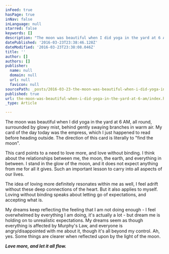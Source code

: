 ```yaml
---
inFeed: true
hasPage: true
inNav: false
inLanguage: null
starred: false
keywords: []
description: "The moon was beautiful when I did yoga in the yard at 6 AM, all round, surrounded by glowy mist, behind gently swaying branches in warm air. My card of the day today was the empress, which I just happened to read before heading outside. The direction of this card is literally to \"find the moon\".\_"
datePublished: '2016-03-23T23:38:46.128Z'
dateModified: '2016-03-23T23:38:08.046Z'
title: ''
author: []
authors: []
publisher:
  name: null
  domain: null
  url: null
  favicon: null
sourcePath: _posts/2016-03-23-the-moon-was-beautiful-when-i-did-yoga-in-the-yard-at-6-am.md
published: true
url: the-moon-was-beautiful-when-i-did-yoga-in-the-yard-at-6-am/index.html
_type: Article

---
```

The moon was beautiful when I did yoga in the yard at 6 AM, all round, surrounded by glowy mist, behind gently swaying branches in warm air. My card of the day today was the empress, which I just happened to read before heading outside. The direction of this card is literally to "find the moon". 

This card points to a need to love more, and love without binding. I think about the relationships between me, the moon, the earth, and everything in between. I stand in the glow of the moon, and it does not expect anything from me for all it gives. Such an important lesson to carry into all aspects of our lives. 

The idea of loving more definitely resonates within me as well, I feel adrift without these deep connections of the heart. But it also applies to myself. Loving without binding speaks about letting go of expectations, and accepting what is. 

My dreams keep reflecting the feeling that I am not doing enough - I feel overwhelmed by everything I am doing, it's actually a lot - but dream me is holding on to unrealistic expectations. My dreams seem as though everything is affected by Murphy's Law, and everyone is angry/disappointed with me about it, though it's all beyond my control. Ah, yes. Some things are clearer when reflected upon by the light of the moon. 

_**Love more, and let it all flow.**_